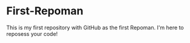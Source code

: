 # First-Repoman
This is my first repository with GitHub as the first Repoman. I'm here to reposess your code!
